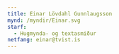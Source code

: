 ```yaml
---
title: Einar Lövdahl Gunnlaugsson
mynd: /myndir/Einar.svg
starf:
  - Hugmynda- og textasmiður
netfang: einar@tvist.is
---
```


